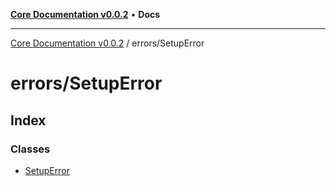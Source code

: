 [**Core Documentation v0.0.2**](../../README.md) • **Docs**

***

[Core Documentation v0.0.2](../../modules.md) / errors/SetupError

# errors/SetupError

## Index

### Classes

- [SetupError](classes/SetupError.md)
